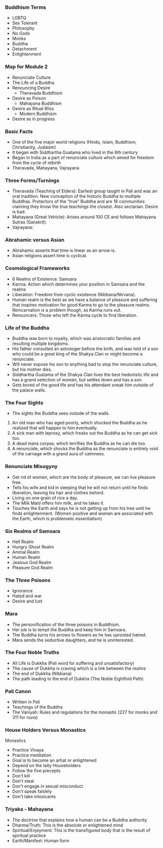 ### Buddhism Terms
- LGBTQ
- Sex Tolerant
- Philosophy
- No Gods
- Monks
- Buddha
- Detachment
- Enlightenment
### Map for Module 2
- Renunciate Culture
- The Life of a Buddha
- Renouncing Desire
	- Theravada Buddhism
- Desire as Poison
	- Mahayana Buddhism
- Desire as Ritual Bliss
	- Modern Buddhism
- Desire as in progress
### Basic Facts
- One of the five major world religions (Hindu, Islam, Buddhism, Christianity, Judaism)
- It began with Siddhartha Guatama who lived in the 6th century
- Began in India as a part of renunciate culture which aimed for freedom from the cycle of rebirth
- Theravada, Mahayana, Vajrayana
### Three Forms/Turnings
- Theravada (Teaching of Elders): Earliest group taught in Pali and was an oral tradition. New conception of the historic Buddha to multiple Buddhas. Protectors of the "true" Buddha and are 18 communities claiming they know the true teachings the closest. Also sectarian. Desire is bad.
- Mahayana (Great Vehicle): Arises around 100 CE and follows Mahayana Sutras (Sanskrit). 
- Vajrayana:
### Abrahamic versus Asian
- Abrahamic asserts that time is linear as an arrow is.
- Asian religions assert time is cyclical.
### Cosmological Frameworks
- 6 Realms of Existence: Samsara
- Karma: Action which determines your position in Samsara and the realms
- Liberation: Freedom from cyclic existence (Nibbana/Nirvana).
- Human realm is the best as we have a balance of pleasure and suffering that inspires motivation for good Karma to go to the pleasure realms. Reincarnation is a problem though, as Karma runs out.
- Renouncers: Those who left the Karma cycle to find liberation.
### Life of the Buddha
- Buddha was born to royalty, which was aristocratic families and resulting multiple kingdoms.
- His father consulted an astrologer before the birth, and was told of a son who could be a great king of the Shakya Clan or might become a renunciate.
- Will never expose his son to anything bad to stop the renunciate culture, but his mother dies.
- Siddhartha Guatama of the Shakya Clan lives the best hedonistic life and has a grand selection of women, but settles down and has a son.
- Gets bored of the good life and has his attendant sneak him outside of the palace walls.
### The Four Sights
- The sights the Buddha sees outside of the walls.
1. An old man who has aged poorly, which shocked the Buddha as he realized that will happen to him eventually.
2. A sick man with leprosy, which freaks out the Buddha as he can get sick too.
3. A dead mans corpse, which terrifies the Buddha as he can die too.
4. A renunciate, which shocks the Buddha as the renunciate is entirely void of the carnage with a grand aura of calmness.
### Renunciate Misogyny
- Get rid of women, which are the body of pleasure, we can live pleasure free.
- Tells his wife and kid in sleeping that he will not return until he finds liberation, leaving his hair and clothes behind.
- Living on one grain of rice a day.
- The Milk Maid offers him milk, and he takes it.
- Touches the Earth and says he is not getting up from his tree until he finds enlightenment. (Women positive and women are associated with the Earth, which is problematic essentialism)
### Six Realms of Samsara
- Hell Realm
- Hungry Ghost Realm
- Animal Realm
- Human Realm
- Jealous God Realm
- Pleasure God Realm
### The Three Poisons
- Ignorance
- Hated and war
- Desire and lust
### Mara
- The personification of the three poisons in Buddhism. 
- Her job is to tempt the Buddha and keep him in Samsara. 
- The Buddha turns his arrows to flowers as he has uprooted hatred. 
- Mara sends the seductive daughters, and he is uninterested. 
### The Four Noble Truths
- All Life is Dukkha (Pali word for suffering and unsatisfactory)
- The cause of Dukkha is craving which is a link between the realms
- The end of Dukkha (Nibbana)
- The path leading to the end of Dukkha (The Noble Eightfold Path)
### Pali Canon
- Written in Pali
- Teachings of the Buddha
- The Vaniyah: Rules and regulations for the monastic (227 for monks and 311 for nuns)
### House Holders Versus Monastics
Monastics
- Practice Vinaya
- Practice meditation
- Goal is to become an arhat or enlightened
- Depend on the laity
Householders
- Follow the five precepts
- Don't kill
- Don't steal
- Don't engage in sexual misconduct
- Don't speak falslely
- Don't take intoxicants
### Triyaka - Mahayana
- The doctrine that explains how a human can be a Buddha authority
- Dharma/Truth: This is the absolute or enlightened mind 
- Spiritual/Enjoyment: This is the transfigured body that is the result of spiritual practice
- Earth/Manifest: Human form